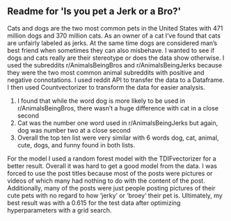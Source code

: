 ## Readme for 'Is you pet a Jerk or a Bro?'

Cats and dogs are the two most common pets in the United States with 471 million dogs and 370 million cats. As an owner of a cat I’ve found that cats are unfairly labeled as jerks. At the same time dogs are considered man’s best friend when sometimes they can also misbehave. I wanted to see if dogs and cats really are their stereotype or does the data show otherwise. I used the subreddits r/AnimalsBeingBros and r/AnimalsBeingJerks because they were the two most common animal subreddits with positive and negative connotations. I used reddit API to transfer the data to a Dataframe. I then used Countvectorizer to transform the data for easier analysis.

1. I found that while the word dog is more likely to be used in r/AnimalsBeingBros, there wasn’t a huge difference with cat in a close second 
2. Cat was the number one word used in r/AnimalsBeingJerks but again, dog was number two at a close second 
3. Overall the top ten list were very similar with 6 words dog, cat, animal, cute, dogs, and funny found in both lists. 

For the model I used a random forest model with the TDIFvectorizer for a better result. Overall it was hard to get a good model from the data. I was forced to use the post titles because most of the posts were pictures or videos of which many had nothing to do with the content of the post. Additionally, many of the posts were just people posting pictures of their cute pets with no regard to how ‘jerky’ or ‘broey’ their pet is. Ultimately, my best result was with a 0.615 for the test data after optimizing hyperparameters with a grid search. 
